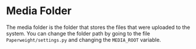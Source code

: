 # Media Folder

The media folder is the folder that stores the files that were uploaded to the system.
You can change the folder path by going to the file `Paperweight/settings.py` and changing the `MEDIA_ROOT` variable.